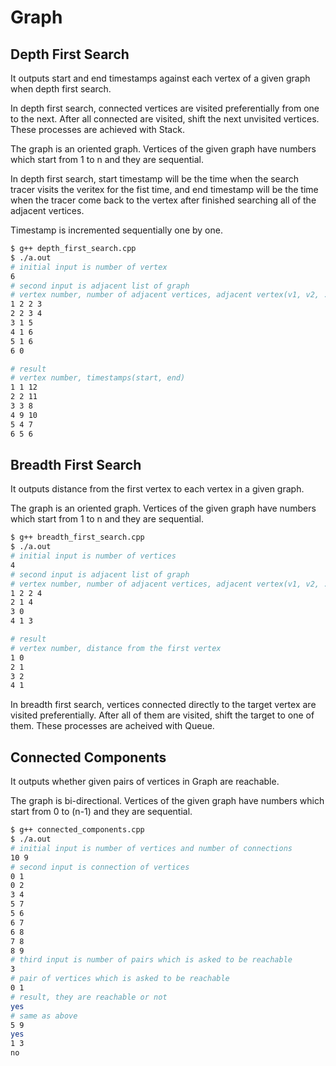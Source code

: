 # Graph

## Depth First Search

It outputs start and end timestamps against each vertex of a given graph when depth first search.

In depth first search, connected vertices are visited preferentially from one to the next.
After all connected are visited, shift the next unvisited vertices.
These processes are achieved with Stack.

The graph is an oriented graph.
Vertices of the given graph have numbers which start from 1 to n and they are sequential.

In depth first search, start timestamp will be the time when the search tracer visits the veritex for the fist time,
and end timestamp will be the time when the tracer come back to the vertex after finished searching all of the adjacent vertices.

Timestamp is incremented sequentially one by one.

```bash
$ g++ depth_first_search.cpp
$ ./a.out
# initial input is number of vertex
6
# second input is adjacent list of graph
# vertex number, number of adjacent vertices, adjacent vertex(v1, v2, ...)
1 2 2 3
2 2 3 4
3 1 5
4 1 6
5 1 6
6 0

# result
# vertex number, timestamps(start, end)
1 1 12
2 2 11
3 3 8
4 9 10
5 4 7
6 5 6
```

## Breadth First Search

It outputs distance from the first vertex to each vertex in a given graph.

The graph is an oriented graph.
Vertices of the given graph have numbers which start from 1 to n and they are sequential.

```bash
$ g++ breadth_first_search.cpp
$ ./a.out
# initial input is number of vertices
4
# second input is adjacent list of graph
# vertex number, number of adjacent vertices, adjacent vertex(v1, v2, ...)
1 2 2 4
2 1 4
3 0
4 1 3

# result
# vertex number, distance from the first vertex
1 0
2 1
3 2
4 1
```

In breadth first search, vertices connected directly to the target vertex are visited preferentially.
After all of them are visited, shift the target to one of them.
These processes are acheived with Queue.

## Connected Components

It outputs whether given pairs of vertices in Graph are reachable.

The graph is bi-directional.
Vertices of the given graph have numbers which start from 0 to (n-1) and they are sequential.

```bash
$ g++ connected_components.cpp
$ ./a.out
# initial input is number of vertices and number of connections
10 9
# second input is connection of vertices
0 1
0 2
3 4
5 7
5 6
6 7
6 8
7 8
8 9
# third input is number of pairs which is asked to be reachable
3
# pair of vertices which is asked to be reachable
0 1
# result, they are reachable or not
yes
# same as above
5 9
yes
1 3
no
```
